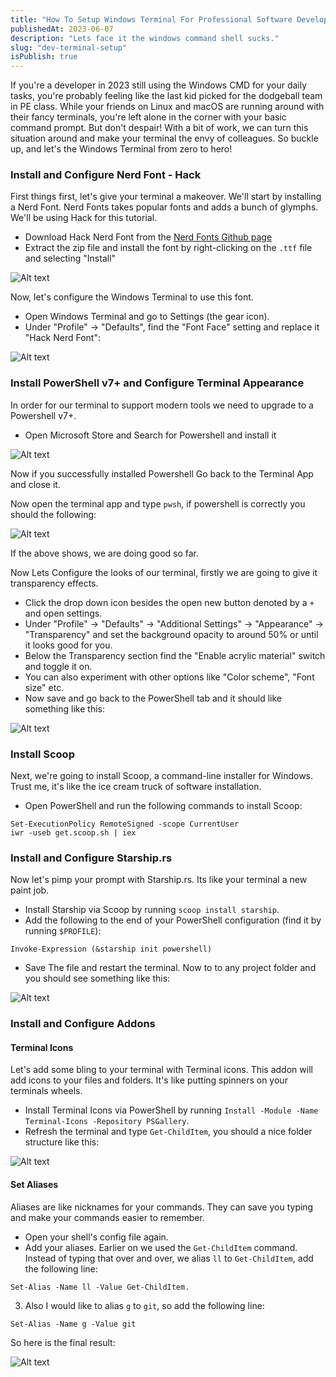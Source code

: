 ```yaml
---
title: "How To Setup Windows Terminal For Professional Software Development"
publishedAt: 2023-06-07
description: "Lets face it the windows command shell sucks."
slug: "dev-terminal-setup"
isPublish: true
---
```


If you're a developer in 2023 still using the Windows CMD for your daily tasks, you're probably feeling like the last kid picked for the dodgeball team in PE class. While your friends on Linux and macOS are running around with their fancy terminals, you're left alone in the corner with your basic command prompt. But don't despair! With a bit of work, we can turn this situation around and make your terminal the envy of colleagues. So buckle up, and let's the Windows Terminal from zero to hero!

### Install and Configure Nerd Font - Hack

First things first, let's give your terminal a makeover. We'll start by installing a Nerd Font. Nerd Fonts takes popular fonts and adds a bunch of glymphs. We'll be using Hack for this tutorial.

- Download Hack Nerd Font from the [Nerd Fonts Github page](https://github.com/ryanoasis/nerd-fonts/releases)
- Extract the zip file and install the font by right-clicking on the `.ttf` file and selecting "Install"

![Alt text](../../../public/blog-images/1.png)

Now, let's configure the Windows Terminal to use this font.

- Open Windows Terminal and go to Settings (the gear icon).
- Under "Profile" -> "Defaults", find the "Font Face" setting and replace it "Hack Nerd Font":

![Alt text](../../../public/blog-images/22.png)

### Install PowerShell v7+ and Configure Terminal Appearance

In order for our terminal to support modern tools we need to upgrade to a Powershell v7+.

- Open Microsoft Store and Search for Powershell and install it

![Alt text](../../../public/blog-images/2.png)

Now if you successfully installed Powershell Go back to the Terminal App and close it.

Now open the terminal app and type `pwsh`, if powershell is correctly you should the following:

![Alt text](../../../public/blog-images/3.png)

If the above shows, we are doing good so far.

Now Lets Configure the looks of our terminal, firstly we are going to give it transparency effects.

- Click the drop down icon besides the open new button denoted by a `+` and open settings.
- Under "Profile" -> "Defaults" -> "Additional Settings" -> "Appearance" -> "Transparency" and set the background opacity to around 50% or until it looks good for you.
- Below the Transparency section find the "Enable acrylic material" switch and toggle it on.
- You can also experiment with other options like "Color scheme", "Font size" etc.
- Now save and go back to the PowerShell tab and it should like something like this:

![Alt text](../../../public/blog-images/4.png)

### Install Scoop

Next, we're going to install Scoop, a command-line installer for Windows. Trust me, it's like the ice cream truck of software installation.

- Open PowerShell and run the following commands to install Scoop:

```shell
Set-ExecutionPolicy RemoteSigned -scope CurrentUser
iwr -useb get.scoop.sh | iex
```

### Install and Configure Starship.rs

Now let's pimp your prompt with Starship.rs. Its like your terminal a new paint job.

- Install Starship via Scoop by running `scoop install starship`.
- Add the following to the end of your PowerShell configuration (find it by running `$PROFILE`):

```shell
Invoke-Expression (&starship init powershell)
```

- Save The file and restart the terminal. Now to to any project folder and you should see something like this:

![Alt text](../../../public/blog-images/5.png)

### Install and Configure Addons

#### **Terminal Icons**

Let's add some bling to your terminal with Terminal icons. This addon will add icons to your files and folders. It's like putting spinners on your terminals wheels.

- Install Terminal Icons via PowerShell by running `Install -Module -Name Terminal-Icons -Repository PSGallery`.
- Refresh the terminal and type `Get-ChildItem`, you should a nice folder structure like this:

![Alt text](../../../public/blog-images/6.png)

#### **Set Aliases**

Aliases are like nicknames for your commands. They can save you typing and make your commands easier to remember.

- Open your shell's config file again.
- Add your aliases. Earlier on we used the `Get-ChildItem` command. Instead of typing that over and over, we alias `ll` to `Get-ChildItem`, add the following line:

```shell
Set-Alias -Name ll -Value Get-ChildItem.
```

3. Also I would like to alias `g` to `git`, so add the following line:

```shell
Set-Alias -Name g -Value git
```

So here is the final result:

![Alt text](../../../public/blog-images/7.png)
